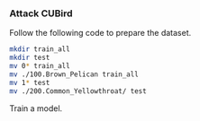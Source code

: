 ### Attack CUBird

Follow the following code to prepare the dataset.
```bash
mkdir train_all
mkdir test
mv 0* train_all
mv ./100.Brown_Pelican train_all
mv 1* test
mv ./200.Common_Yellowthroat/ test
```

Train a model.
